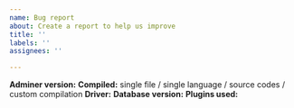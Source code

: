 ```yaml
---
name: Bug report
about: Create a report to help us improve
title: ''
labels: ''
assignees: ''

---
```


**Adminer version:** <!-- please use latest published or Git -->
**Compiled:** single file / single language / source codes / custom compilation
**Driver:** <!-- e.g. MySQLi -->
**Database version:** <!-- e.g. 10.2.12-MariaDB -->
**Plugins used:**

<!--
Please provide reproducible steps including a SQL dump (with no personal information) if applicable.
Also please include a screenshot.
Report issues with Adminer Docker image at https://github.com/TimWolla/docker-adminer._
-->
